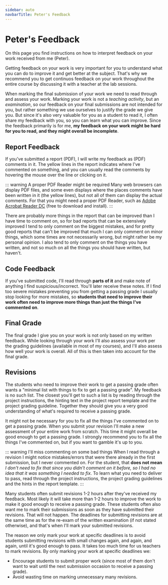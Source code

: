 ```yaml
---
sidebar: auto
navbarTitle: Peter's Feedback
---
```


# Peter's Feedback
On this page you find instructions on how to interpret feedback on your work received from me (Peter).

Getting feedback on your work is very important for you to understand what you can do to improve it and get better at the subject. That's why we recommend you to get continuos feedback on your work throughout the entire course by discussing it with a teacher at the lab sessions.

When marking the final submission of your work we need to read through and assess your work. Marking your work is not a *teaching activity*, but an *examination*, so our feedback on your final submissions are not intended for you, but rather something we use ourselves to justify the grade we give you. But since it's also very valuable for you as a student to read it, I often share my feedback with you, so you can learn what you can improve. Since the feedback primarily is for me, **my feedback on your work might be hard for you to read, and they might overall be incomplete**.

## Report Feedback
If you've submitted a report (PDF), I will write my feedback as (PDF) comments in it. The yellow lines in the report indicates where I've commented on something, and you can usually read the comments by hovering the mouse over the line or clicking on it.

::: warning A proper PDF Reader might be required
Many web browsers can display PDF files, and some even displays where the places comments have been written in it (the yellow lines), but not all of them can display the actual comments. For that you might need a proper PDF Reader, such as [Adobe Acrobat Reader DC](https://get.adobe.com/reader/) (free to download and install).
:::

There are probably more things in the report that can be improved than I have time to comment on, so for bad reports that can be extensively improved I tend to only comment on the biggest mistakes, and for pretty good reports that can't be improved that much I can only comment on minor things, which some times are not necessarily wrong, but might rather be my personal opinion. I also tend to only comment on the things you have written, and not so much on all the things you should have written, but haven't.

## Code Feedback
If you've submitted code, I'll read through **parts of it** and make note of anything I find suspicious/incorrect. You'll later receive these notes. If I find too severe mistakes preventing you from getting a passing grade I usually stop looking for more mistakes, so **students that need to improve their work often need to improve more things than just the things I've commented on**.

## Final Grade
The final grade I give you on your work is not only based on my written feedback. While looking through your work I'll also assess your work per the grading guidelines (available in most of my courses), and I'll also assess how well your work is overall. All of this is then taken into account for the final grade.

## Revisions
The students who need to improve their work to get a passing grade often wants a "minimal list with things to fix to get a passing grade". My feedback is no such list. The closest you'll get to such a list is by reading through the project instructions, the hinting text in the project report template and the project grading guideline. Together they should give you a very good understanding of what's required to receive a passing grade.

It might not be necessary for you to fix all the things I've commented on to get a passing grade. When you submit your revision I'll make a new assessment of your entire work from scratch. This time it might overall be good enough to get a passing grade. I strongly recommend you to fix all the things I've commented on, but if you want to gamble it's up to you.

::: warning I'll miss commenting on some bad things
When I read through a revision I might notice mistakes/errors that were there already in the first submission, but I never commented on. For the student, that **does not mean** *I don't need to fix that since you didn't comment on it before, so I had no idea that it was something I needed to fix*. To learn what you need to deliver to pass, read through the project instructions, the project grading guidelines and the hints in the report template.
:::

Many students often submit revisions 1-2 hours after they've received my feedback. Most likely it will take more than 1-2 hours to improve the work to make it good enough to receive a passing grade. These students often also want me to mark their submissions as soon as they have submitted their revisions. That will not happen. The deadlines for submitting revisions are at the same time as for the re-exam of the written examination (if not stated otherwise), and that's when I'll mark your submitted revisions.

The reason we only mark your work at specific deadlines is to avoid students submitting revisions with small changes again, and again, and again, until it's good enough to pass. It takes too much time for us teachers to mark revisions. By only marking your work at specific deadlines we:

* Encourage students to submit proper work (since most of them don't want to wait until the next submission occasion to receive a passing grade).
* Avoid wasting time on marking unnecessary many revisions.